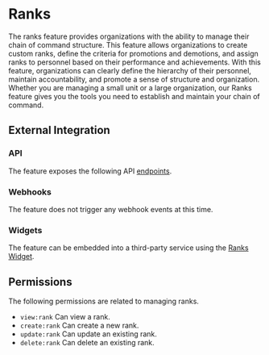 # Ranks

The ranks feature provides organizations with the ability to manage their chain of command structure. This feature allows organizations to
create custom ranks, define the criteria for promotions and demotions, and assign ranks to personnel based on their performance and
achievements. With this feature, organizations can clearly define the hierarchy of their personnel, maintain accountability, and promote a
sense of structure and organization. Whether you are managing a small unit or a large organization, our Ranks feature gives you the tools
you need to establish and maintain your chain of command.

## External Integration

### API

The feature exposes the following API [endpoints](https://perscom.io/documentation/api/#/Ranks).

### Webhooks

The feature does not trigger any webhook events at this time.

### Widgets

The feature can be embedded into a third-party service using the [Ranks Widget](/external-integration/widgets/ranks).

## Permissions

The following permissions are related to managing ranks.

- `view:rank` Can view a rank.
- `create:rank` Can create a new rank.
- `update:rank` Can update an existing rank.
- `delete:rank` Can delete an existing rank.
